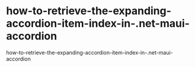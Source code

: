 # how-to-retrieve-the-expanding-accordion-item-index-in-.net-maui-accordion
how-to-retrieve-the-expanding-accordion-item-index-in-.net-maui-accordion
